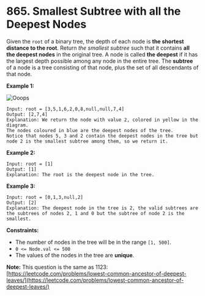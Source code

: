 # 865. Smallest Subtree with all the Deepest Nodes
Given the `root` of a binary tree, the depth of each node is **the shortest distance to the root**. Return *the smallest subtree* such that it contains **all the deepest nodes** in the original tree. A node is called **the deepest** if it has the largest depth possible among any node in the entire tree. The **subtree** of a node is a tree consisting of that node, plus the set of all descendants of that node.

**Example 1:**

![Ooops](https://s3-lc-upload.s3.amazonaws.com/uploads/2018/07/01/sketch1.png)
```
Input: root = [3,5,1,6,2,0,8,null,null,7,4]
Output: [2,7,4]
Explanation: We return the node with value 2, colored in yellow in the diagram.
The nodes coloured in blue are the deepest nodes of the tree.
Notice that nodes 5, 3 and 2 contain the deepest nodes in the tree but node 2 is the smallest subtree among them, so we return it.
```

**Example 2:**
```
Input: root = [1]
Output: [1]
Explanation: The root is the deepest node in the tree.
```

**Example 3:**
```
Input: root = [0,1,3,null,2]
Output: [2]
Explanation: The deepest node in the tree is 2, the valid subtrees are the subtrees of nodes 2, 1 and 0 but the subtree of node 2 is the smallest.
```

**Constraints:**
- The number of nodes in the tree will be in the range `[1, 500]`.
- `0 <= Node.val <= 500`
- The values of the nodes in the tree are **unique**.

**Note:** This question is the same as 1123: [https://leetcode.com/problems/lowest-common-ancestor-of-deepest-leaves/](https://leetcode.com/problems/lowest-common-ancestor-of-deepest-leaves/)
